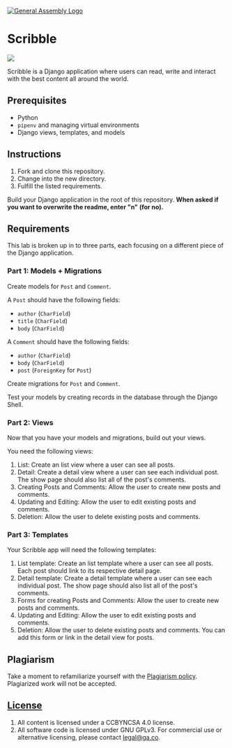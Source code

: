 [![General Assembly Logo](https://camo.githubusercontent.com/1a91b05b8f4d44b5bbfb83abac2b0996d8e26c92/687474703a2f2f692e696d6775722e636f6d2f6b6538555354712e706e67)](https://generalassemb.ly/education/web-development-immersive)

# Scribble

![](https://dl.dropboxusercontent.com/s/8frf8rblw6pnpds/hipsterlogogenerator_1438007087793.png?dl=0)

Scribble is a Django application where users can read, write and interact with
the best content all around the world.

## Prerequisites

* Python
* `pipenv` and managing virtual environments
* Django views, templates, and models

## Instructions

1. Fork and clone this repository.
1. Change into the new directory.
1. Fulfill the listed requirements.

Build your Django application in the root of this repository. **When asked if you
want to overwrite the readme, enter "n" (for no).**

## Requirements

This lab is broken up in to three parts, each focusing on a different piece of
the Django application.

### Part 1: Models + Migrations

Create models for `Post` and `Comment`.

A `Post` should have the following fields:

* `author` (`CharField`)
* `title`  (`CharField`)
* `body` (`CharField`)

A `Comment` should have the following fields:

* `author` (`CharField`)
* `body` (`CharField`)
* `post` (`ForeignKey` for `Post`)

Create migrations for `Post` and `Comment`.

Test your models by creating records in the database through the Django Shell.

### Part 2: Views

Now that you have your models and migrations, build out your views.

You need the following views:

1. List: Create an list view where a user can see all posts.
2. Detail: Create a detail view where a user can see each individual post. The
   show page should also list all of the post's comments.
3. Creating Posts and Comments: Allow the user to create new posts and comments.
4. Updating and Editing: Allow the user to edit existing posts and comments.
5. Deletion: Allow the user to delete existing posts and comments.

### Part 3: Templates

Your Scribble app will need the following templates:

1. List template: Create an list template where a user can see all posts. Each
   post should link to its respective detail page.
2. Detail template: Create a detail template where a user can see each
   individual post. The show page should also list all of the post's comments.
3. Forms for creating Posts and Comments: Allow the user to create new posts and
   comments.
4. Updating and Editing: Allow the user to edit existing posts and comments.
5. Deletion: Allow the user to delete existing posts and comments.  You can add
   this form or link in the detail view for posts.

## Plagiarism

Take a moment to refamiliarize yourself with the [Plagiarism policy](https://git.generalassemb.ly/DC-WDI/Administrative/blob/master/plagiarism.md). Plagiarized work will not be accepted.

## [License](LICENSE)

1.  All content is licensed under a CC­BY­NC­SA 4.0 license.
1.  All software code is licensed under GNU GPLv3. For commercial use or
    alternative licensing, please contact legal@ga.co.
